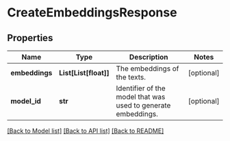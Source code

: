 # CreateEmbeddingsResponse


## Properties

Name | Type | Description | Notes
------------ | ------------- | ------------- | -------------
**embeddings** | **List[List[float]]** | The embeddings of the texts. | [optional] 
**model_id** | **str** | Identifier of the model that was used to generate embeddings. | [optional] 

[[Back to Model list]](../README.md#documentation-for-models) [[Back to API list]](../README.md#documentation-for-api-endpoints) [[Back to README]](../README.md)


